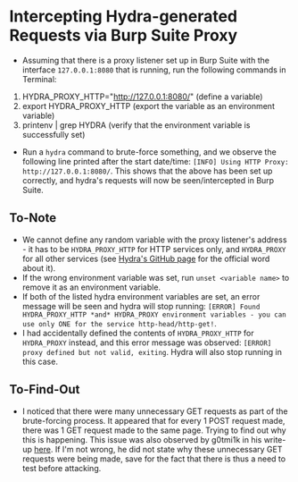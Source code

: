 # Intercepting Hydra-generated Requests via Burp Suite Proxy

* Assuming that there is a proxy listener set up in Burp Suite with the interface `127.0.0.1:8080` that is running, run the following commands in Terminal:
1. HYDRA_PROXY_HTTP="http://127.0.0.1:8080/" (define a variable)
2. export HYDRA_PROXY_HTTP (export the variable as an environment variable)
3. printenv | grep HYDRA (verify that the environment variable is successfully set)
* Run a `hydra` command to brute-force something, and we observe the following line printed after the start date/time: `[INFO] Using HTTP Proxy: http://127.0.0.1:8080/`. This shows that the above has been set up correctly, and hydra's requests will now be seen/intercepted in Burp Suite.

## To-Note ##
* We cannot define any random variable with the proxy listener's address - it has to be `HYDRA_PROXY_HTTP` for HTTP services only, and `HYDRA_PROXY` for all other services (see [Hydra's GitHub page](https://github.com/vanhauser-thc/thc-hydra) for the official word about it).
* If the wrong environment variable was set, run `unset <variable name>` to remove it as an environment variable.
* If both of the listed hydra environment variables are set, an error message will be seen and hydra will stop running: `[ERROR] Found HYDRA_PROXY_HTTP *and* HYDRA_PROXY environment variables - you can use only ONE for the service http-head/http-get!`.
* I had accidentally defined the contents of `HYDRA_PROXY_HTTP` for `HYDRA_PROXY` instead, and this error message was observed: `[ERROR] proxy defined but not valid, exiting`. Hydra will also stop running in this case.

## To-Find-Out ##
* I noticed that there were many unnecessary GET requests as part of the brute-forcing process. It appeared that for every 1 POST request made, there was 1 GET request made to the same page. Trying to find out why this is happening. This issue was also observed by g0tmi1k in his write-up [here](https://blog.g0tmi1k.com/dvwa/login/). If I'm not wrong, he did not state why these unnecessary GET requests were being made, save for the fact that there is thus a need to test before attacking.